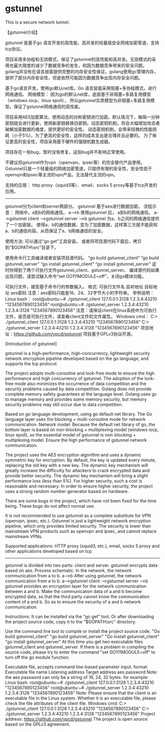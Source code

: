 # gstunnel
This is a secure network tunnel.

【gstunnel介绍】
 
gstunnel 是基于go 语言开发的高性能、高并发的轻量级安全网络加密管道，支持tcp协议。
 
项目采用多协程和无锁模式，保证了gstunnel的高性能和高并发。无锁模式的采用也最大限度的减少了数据竞争的发生，和因为数据竞争带来的安全问题。golang并没有在语言层面提供完整的内存安全性保证。golang使用gc管理内存，提供了部分内存安全性，但是依然可能因为数据竞争出现内存安全问题。
 
基于go语言开发，使用go默认net库。Go 语言层面采用阻塞+多协程模式，进行网络通信。
网络模型： 因为go的默认net库，底层基于非阻塞+多路复用模型（windows iocp、linux epoll）， 所以gstunnel实质模型为非阻塞+多路复用模型。保证了gstunnel网络通信的高性能。
 
项目采用AES加密算法，使用动态的对称密钥进行加密。默认情况下，每隔一分钟密钥就会进行更新，使用新密钥替换旧密钥。动态密钥机制，将会大幅增加攻击者破解加密数据的难度，提供更好的安全性。
动态密钥机制，会带来轻微的性能损耗（小于5%)，为了更高的安全性，这样的成本支出是合理并且必要的。
为了保证更高的安全性，项目采用基于硬件的强随机数生成器。
 
项目存在一些bug，暂时没有修复。这些bug并不影响正常使用。
 
不建议将gstunnel作为vpn（openvpn、ipsec等）的完全替代产品使用。
Gstunnel只是一个轻量级的网络加密管道，只提供有限的安全性，安全性低于openvpn和ipsec等主流的vpn产品，无法替代主流的vpn。
 
支持的应用：
http proxy（squid3等）、email、socks 5 proxy等基于tcp开发的应用。
 
-------------------------------------------------------------------------------
gstunnel分为client和server两部分。
gstunnel 基于aes进行数据加密。
流程示意：
网络中，a到b的网络通信。
a-->b
使用gstunnel 后， a到b的网络通信。
a-->gstunnel client -->gstunnel server -->b
gstunnel 为a、b之间的网络通信提供了一个加密层。
使得a、b的通信数据，变为了加密数据，这样第三方就不能获知a、b的通信内容。从而保证了a、b网络通信的安全。
 
使用方法:
可以通过“go get”工具安装。
或者将项目源代码下载后，拷贝到”$GOPATH\src”目录下。
 
使用命令行工具编译或者安装项目源代码。
“go build gstunnel_client”		“go build gstunnel_server”
“go install gstunnel_client”		“go install gstunnel_server”
这时你得到了两个可执行文件gstunnel_client、gstunnel_server。
编译源代码如果出现问题，请尝试输入命令“set GO111MODULE=off”，关闭go模块功能。
 
可执行文件，接受基于命令行的参数输入。
格式:
可执行文件名 监听地址 目标地址 aes密码
注意：aes密码只能是16、24、32字节大小的字符串。
举例说明：
Linux bash：
root@ubuntu:~# ./gstunnel_client 127.0.0.1:3128 1.2.3.4:43210 “1234567890123456“
root@ubuntu:~# ./gstunnel_server 1.2.3.4:43210 1.2.3.4:3128 “1234567890123456“
注意：请保证client在linux系统中为可执行文件。是否是可执行文件，请查看client文件的文件属性。
Windows cmd：
C:> ./gstunnel_client 127.0.0.1:3128 1.2.3.4:43210 “1234567890123456“
C:> ./gstunnel_server 1.2.3.4:43210 1.2.3.4:3128 “1234567890123456“
项目地址：https://github.com/ypcd/gstunnel
项目基于GPLv3协议开源。



[Introduction of gstunnel]
 
gstunnel is a high-performance, high-concurrency, lightweight security network encryption pipeline developed based on the go language, and supports the tcp protocol.
 
The project adopts multi-coroutine and lock-free mode to ensure the high performance and high concurrency of gstunnel. The adoption of the lock-free mode also minimizes the occurrence of data competition and the security problems caused by data competition. Golang does not provide complete memory safety guarantees at the language level. Golang uses gc to manage memory and provides some memory security, but memory security problems may still occur due to data competition.
 
Based on go language development, using go default net library. The Go language layer uses the blocking + multi-coroutine mode for network communication.
Network model: Because the default net library of go, the bottom layer is based on non-blocking + multiplexing model (windows iocp, linux epoll), so the essential model of gstunnel is non-blocking + multiplexing model. Ensure the high performance of gstunnel network communication.
 
The project uses the AES encryption algorithm and uses a dynamic symmetric key for encryption. By default, the key is updated every minute, replacing the old key with a new key. The dynamic key mechanism will greatly increase the difficulty for attackers to crack encrypted data and provide better security.
The dynamic key mechanism will bring a slight performance loss (less than 5%). For higher security, such a cost is reasonable and necessary.
In order to ensure higher security, the project uses a strong random number generator based on hardware.
 
There are some bugs in the project, which have not been fixed for the time being. These bugs do not affect normal use.
 
It is not recommended to use gstunnel as a complete substitute for VPN (openvpn, ipsec, etc.).
Gstunnel is just a lightweight network encryption pipeline, which only provides limited security. The security is lower than mainstream VPN products such as openvpn and ipsec, and cannot replace mainstream VPNs.
 
Supported applications:
HTTP proxy (squid3, etc.), email, socks 5 proxy and other applications developed based on tcp.
 
-------------------------------------------------- -----------------------------
gstunnel is divided into two parts: client and server.
gstunnel encrypts data based on aes.
Process schematic:
In the network, the network communication from a to b.
a-->b
After using gstunnel, the network communication from a to b.
a-->gstunnel client -->gstunnel server -->b
gstunnel provides an encryption layer for the network communication between a and b.
Make the communication data of a and b become encrypted data, so that the third party cannot know the communication content of a and b. So as to ensure the security of a and b network communication.
 
Instructions:
It can be installed via the "go get" tool.
Or after downloading the project source code, copy it to the "$GOPATH\src" directory.
 
Use the command line tool to compile or install the project source code.
"Go build gstunnel_client" "go build gstunnel_server"
"Go install gstunnel_client" "go install gstunnel_server"
At this time you get two executable files gstunnel_client and gstunnel_server.
If there is a problem in compiling the source code, please try to enter the command "set GO111MODULE=off" to turn off the go module function.
 
Executable file, accepts command line-based parameter input.
format:
Executable file name Listening address Target address aes password
Note: the aes password can only be a string of 16, 24, 32 bytes.
for example:
Linux bash:
root@ubuntu:~# ./gstunnel_client 127.0.0.1:3128 1.2.3.4:43210 "1234567890123456"
root@ubuntu:~# ./gstunnel_server 1.2.3.4:43210 1.2.3.4:3128 "1234567890123456"
Note: Please ensure that the client is an executable file in the Linux system. Whether it is an executable file, please check the file attributes of the client file.
Windows cmd:
C:> ./gstunnel_client 127.0.0.1:3128 1.2.3.4:43210 "1234567890123456"
C:> ./gstunnel_server 1.2.3.4:43210 1.2.3.4:3128 "1234567890123456"
Project address: https://github.com/ypcd/gstunnel
The project is open source based on the GPLv3 agreement.
